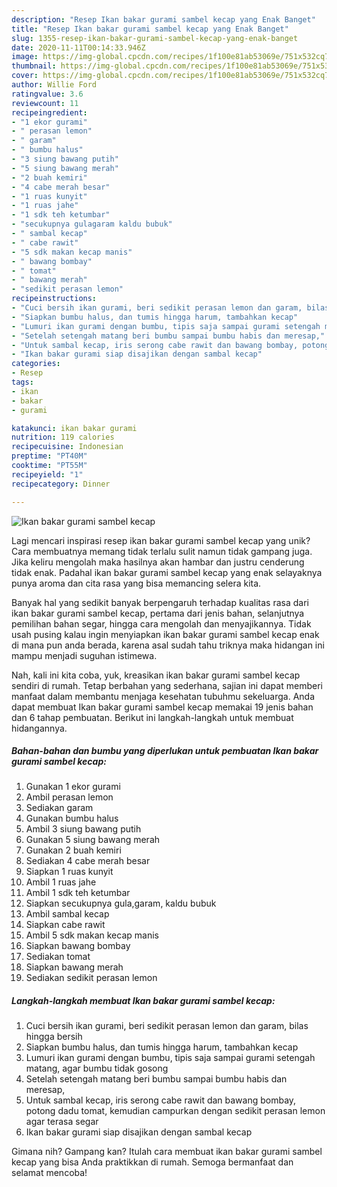 ```yaml
---
description: "Resep Ikan bakar gurami sambel kecap yang Enak Banget"
title: "Resep Ikan bakar gurami sambel kecap yang Enak Banget"
slug: 1355-resep-ikan-bakar-gurami-sambel-kecap-yang-enak-banget
date: 2020-11-11T00:14:33.946Z
image: https://img-global.cpcdn.com/recipes/1f100e81ab53069e/751x532cq70/ikan-bakar-gurami-sambel-kecap-foto-resep-utama.jpg
thumbnail: https://img-global.cpcdn.com/recipes/1f100e81ab53069e/751x532cq70/ikan-bakar-gurami-sambel-kecap-foto-resep-utama.jpg
cover: https://img-global.cpcdn.com/recipes/1f100e81ab53069e/751x532cq70/ikan-bakar-gurami-sambel-kecap-foto-resep-utama.jpg
author: Willie Ford
ratingvalue: 3.6
reviewcount: 11
recipeingredient:
- "1 ekor gurami"
- " perasan lemon"
- " garam"
- " bumbu halus"
- "3 siung bawang putih"
- "5 siung bawang merah"
- "2 buah kemiri"
- "4 cabe merah besar"
- "1 ruas kunyit"
- "1 ruas jahe"
- "1 sdk teh ketumbar"
- "secukupnya gulagaram kaldu bubuk"
- " sambal kecap"
- " cabe rawit"
- "5 sdk makan kecap manis"
- " bawang bombay"
- " tomat"
- " bawang merah"
- "sedikit perasan lemon"
recipeinstructions:
- "Cuci bersih ikan gurami, beri sedikit perasan lemon dan garam, bilas hingga bersih"
- "Siapkan bumbu halus, dan tumis hingga harum, tambahkan kecap"
- "Lumuri ikan gurami dengan bumbu, tipis saja sampai gurami setengah matang, agar bumbu tidak gosong"
- "Setelah setengah matang beri bumbu sampai bumbu habis dan meresap,"
- "Untuk sambal kecap, iris serong cabe rawit dan bawang bombay, potong dadu tomat, kemudian campurkan dengan sedikit perasan lemon agar terasa segar"
- "Ikan bakar gurami siap disajikan dengan sambal kecap"
categories:
- Resep
tags:
- ikan
- bakar
- gurami

katakunci: ikan bakar gurami 
nutrition: 119 calories
recipecuisine: Indonesian
preptime: "PT40M"
cooktime: "PT55M"
recipeyield: "1"
recipecategory: Dinner

---
```



![Ikan bakar gurami sambel kecap](https://img-global.cpcdn.com/recipes/1f100e81ab53069e/751x532cq70/ikan-bakar-gurami-sambel-kecap-foto-resep-utama.jpg)

Lagi mencari inspirasi resep ikan bakar gurami sambel kecap yang unik? Cara membuatnya memang tidak terlalu sulit namun tidak gampang juga. Jika keliru mengolah maka hasilnya akan hambar dan justru cenderung tidak enak. Padahal ikan bakar gurami sambel kecap yang enak selayaknya punya aroma dan cita rasa yang bisa memancing selera kita.

Banyak hal yang sedikit banyak berpengaruh terhadap kualitas rasa dari ikan bakar gurami sambel kecap, pertama dari jenis bahan, selanjutnya pemilihan bahan segar, hingga cara mengolah dan menyajikannya. Tidak usah pusing kalau ingin menyiapkan ikan bakar gurami sambel kecap enak di mana pun anda berada, karena asal sudah tahu triknya maka hidangan ini mampu menjadi suguhan istimewa.




Nah, kali ini kita coba, yuk, kreasikan ikan bakar gurami sambel kecap sendiri di rumah. Tetap berbahan yang sederhana, sajian ini dapat memberi manfaat dalam membantu menjaga kesehatan tubuhmu sekeluarga. Anda dapat membuat Ikan bakar gurami sambel kecap memakai 19 jenis bahan dan 6 tahap pembuatan. Berikut ini langkah-langkah untuk membuat hidangannya.

<!--inarticleads1-->

##### Bahan-bahan dan bumbu yang diperlukan untuk pembuatan Ikan bakar gurami sambel kecap:

1. Gunakan 1 ekor gurami
1. Ambil  perasan lemon
1. Sediakan  garam
1. Gunakan  bumbu halus
1. Ambil 3 siung bawang putih
1. Gunakan 5 siung bawang merah
1. Gunakan 2 buah kemiri
1. Sediakan 4 cabe merah besar
1. Siapkan 1 ruas kunyit
1. Ambil 1 ruas jahe
1. Ambil 1 sdk teh ketumbar
1. Siapkan secukupnya gula,garam, kaldu bubuk
1. Ambil  sambal kecap
1. Siapkan  cabe rawit
1. Ambil 5 sdk makan kecap manis
1. Siapkan  bawang bombay
1. Sediakan  tomat
1. Siapkan  bawang merah
1. Sediakan sedikit perasan lemon




<!--inarticleads2-->

##### Langkah-langkah membuat Ikan bakar gurami sambel kecap:

1. Cuci bersih ikan gurami, beri sedikit perasan lemon dan garam, bilas hingga bersih
1. Siapkan bumbu halus, dan tumis hingga harum, tambahkan kecap
1. Lumuri ikan gurami dengan bumbu, tipis saja sampai gurami setengah matang, agar bumbu tidak gosong
1. Setelah setengah matang beri bumbu sampai bumbu habis dan meresap,
1. Untuk sambal kecap, iris serong cabe rawit dan bawang bombay, potong dadu tomat, kemudian campurkan dengan sedikit perasan lemon agar terasa segar
1. Ikan bakar gurami siap disajikan dengan sambal kecap




Gimana nih? Gampang kan? Itulah cara membuat ikan bakar gurami sambel kecap yang bisa Anda praktikkan di rumah. Semoga bermanfaat dan selamat mencoba!
